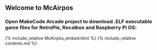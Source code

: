 ## Welcome to McAirpos

### Open MakeCode Arcade project to download .ELF executable game files for RetroPie, Recalbox and Raspberry Pi OS:

{% include_relative McAirpos_embed.html %}
{% include_relative contents.md %}
